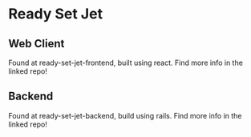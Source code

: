 # Ready Set Jet

## Web Client
Found at ready-set-jet-frontend, built using react. Find more info in the linked repo!

## Backend
Found at ready-set-jet-backend, build using rails. Find more info in the linked repo!
